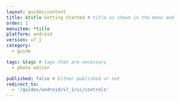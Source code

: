 ```yaml
---
layout: guides/content
title: &title Getting Started # title as shown in the menu and 
order: 1
menuitem: *title
platform: android
version: v7_1
category: 
  - guide

tags: &tags # tags that are necessary
  - photo editor 

published: false # Either published or not 
redirect_to:
  - '/guides/android/v7_1/ui/controls'
---
```


